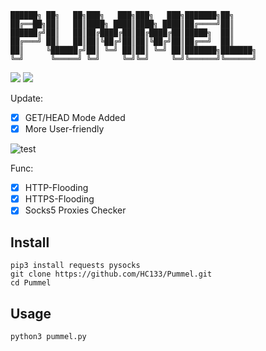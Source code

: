 ```
██████╗ ██╗   ██╗███╗   ███╗███╗   ███╗███████╗██╗         
██╔══██╗██║   ██║████╗ ████║████╗ ████║██╔════╝██║         
██████╔╝██║   ██║██╔████╔██║██╔████╔██║█████╗  ██║         
██╔═══╝ ██║   ██║██║╚██╔╝██║██║╚██╔╝██║██╔══╝  ██║         
██║     ╚██████╔╝██║ ╚═╝ ██║██║ ╚═╝ ██║███████╗███████╗    
╚═╝      ╚═════╝ ╚═╝     ╚═╝╚═╝     ╚═╝╚══════╝╚══════╝  
```
![](https://img.shields.io/badge/Version-1.0.4-brightgreen.svg) ![](https://img.shields.io/badge/license-MIT-blue.svg)

Update:

- [x] GET/HEAD Mode Added
- [x] More User-friendly

![test](https://user-images.githubusercontent.com/63648976/79683896-e7c25c80-825f-11ea-9d31-09e473cb838c.gif)


Func:

- [x] HTTP-Flooding 
- [x] HTTPS-Flooding 
- [x] Socks5 Proxies Checker

Install
---
```
pip3 install requests pysocks
git clone https://github.com/HC133/Pummel.git
cd Pummel
```
Usage
---
```
python3 pummel.py
```

